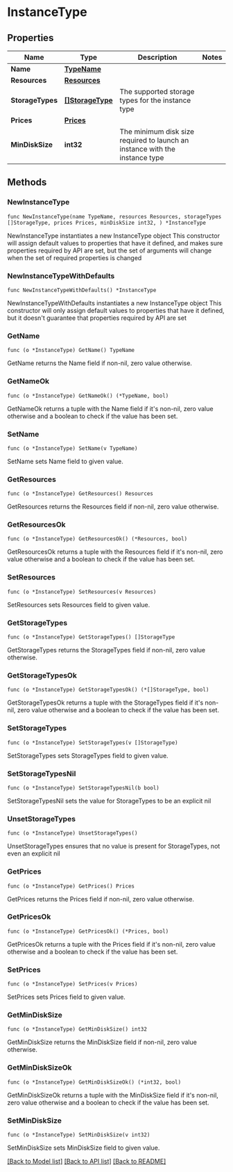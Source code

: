 # InstanceType

## Properties

Name | Type | Description | Notes
------------ | ------------- | ------------- | -------------
**Name** | [**TypeName**](TypeName.md) |  | 
**Resources** | [**Resources**](Resources.md) |  | 
**StorageTypes** | [**[]StorageType**](StorageType.md) | The supported storage types for the instance type | 
**Prices** | [**Prices**](Prices.md) |  | 
**MinDiskSize** | **int32** | The minimum disk size required to launch an instance with the instance type | 

## Methods

### NewInstanceType

`func NewInstanceType(name TypeName, resources Resources, storageTypes []StorageType, prices Prices, minDiskSize int32, ) *InstanceType`

NewInstanceType instantiates a new InstanceType object
This constructor will assign default values to properties that have it defined,
and makes sure properties required by API are set, but the set of arguments
will change when the set of required properties is changed

### NewInstanceTypeWithDefaults

`func NewInstanceTypeWithDefaults() *InstanceType`

NewInstanceTypeWithDefaults instantiates a new InstanceType object
This constructor will only assign default values to properties that have it defined,
but it doesn't guarantee that properties required by API are set

### GetName

`func (o *InstanceType) GetName() TypeName`

GetName returns the Name field if non-nil, zero value otherwise.

### GetNameOk

`func (o *InstanceType) GetNameOk() (*TypeName, bool)`

GetNameOk returns a tuple with the Name field if it's non-nil, zero value otherwise
and a boolean to check if the value has been set.

### SetName

`func (o *InstanceType) SetName(v TypeName)`

SetName sets Name field to given value.


### GetResources

`func (o *InstanceType) GetResources() Resources`

GetResources returns the Resources field if non-nil, zero value otherwise.

### GetResourcesOk

`func (o *InstanceType) GetResourcesOk() (*Resources, bool)`

GetResourcesOk returns a tuple with the Resources field if it's non-nil, zero value otherwise
and a boolean to check if the value has been set.

### SetResources

`func (o *InstanceType) SetResources(v Resources)`

SetResources sets Resources field to given value.


### GetStorageTypes

`func (o *InstanceType) GetStorageTypes() []StorageType`

GetStorageTypes returns the StorageTypes field if non-nil, zero value otherwise.

### GetStorageTypesOk

`func (o *InstanceType) GetStorageTypesOk() (*[]StorageType, bool)`

GetStorageTypesOk returns a tuple with the StorageTypes field if it's non-nil, zero value otherwise
and a boolean to check if the value has been set.

### SetStorageTypes

`func (o *InstanceType) SetStorageTypes(v []StorageType)`

SetStorageTypes sets StorageTypes field to given value.


### SetStorageTypesNil

`func (o *InstanceType) SetStorageTypesNil(b bool)`

 SetStorageTypesNil sets the value for StorageTypes to be an explicit nil

### UnsetStorageTypes
`func (o *InstanceType) UnsetStorageTypes()`

UnsetStorageTypes ensures that no value is present for StorageTypes, not even an explicit nil
### GetPrices

`func (o *InstanceType) GetPrices() Prices`

GetPrices returns the Prices field if non-nil, zero value otherwise.

### GetPricesOk

`func (o *InstanceType) GetPricesOk() (*Prices, bool)`

GetPricesOk returns a tuple with the Prices field if it's non-nil, zero value otherwise
and a boolean to check if the value has been set.

### SetPrices

`func (o *InstanceType) SetPrices(v Prices)`

SetPrices sets Prices field to given value.


### GetMinDiskSize

`func (o *InstanceType) GetMinDiskSize() int32`

GetMinDiskSize returns the MinDiskSize field if non-nil, zero value otherwise.

### GetMinDiskSizeOk

`func (o *InstanceType) GetMinDiskSizeOk() (*int32, bool)`

GetMinDiskSizeOk returns a tuple with the MinDiskSize field if it's non-nil, zero value otherwise
and a boolean to check if the value has been set.

### SetMinDiskSize

`func (o *InstanceType) SetMinDiskSize(v int32)`

SetMinDiskSize sets MinDiskSize field to given value.



[[Back to Model list]](../README.md#documentation-for-models) [[Back to API list]](../README.md#documentation-for-api-endpoints) [[Back to README]](../README.md)


